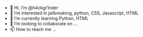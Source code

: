 - 👋 Hi, I’m @h4ckgr1nder
- 👀 I’m interested in jailbreaking, python, CSS, Javascript, HTML
- 🌱 I’m currently learning Python, HTML
- 💞️ I’m looking to collaborate on ...
- 📫 How to reach me ...

<!---
h4ckgr1nder/h4ckgr1nder is a ✨ special ✨ repository because its `README.md` (this file) appears on your GitHub profile.
You can click the Preview link to take a look at your changes.
--->
